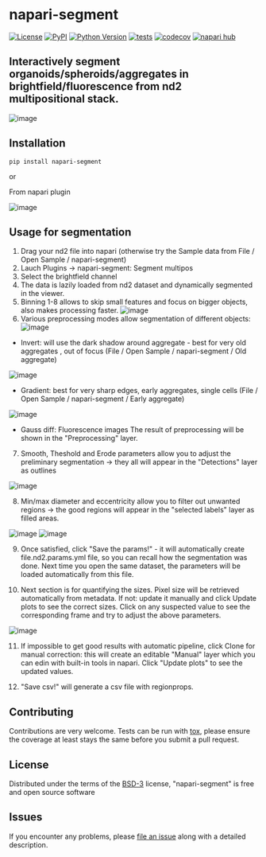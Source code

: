 # napari-segment

[![License](https://img.shields.io/pypi/l/napari-segment.svg?color=green)](https://github.com/aaristov/napari-segment/raw/main/LICENSE)
[![PyPI](https://img.shields.io/pypi/v/napari-segment.svg?color=green)](https://pypi.org/project/napari-segment)
[![Python Version](https://img.shields.io/pypi/pyversions/napari-segment.svg?color=green)](https://python.org)
[![tests](https://github.com/aaristov/napari-segment/workflows/tests/badge.svg)](https://github.com/aaristov/napari-segment/actions)
[![codecov](https://codecov.io/gh/aaristov/napari-segment/branch/main/graph/badge.svg)](https://codecov.io/gh/aaristov/napari-segment)
[![napari hub](https://img.shields.io/endpoint?url=https://api.napari-hub.org/shields/napari-segment)](https://napari-hub.org/plugins/napari-segment)

Interactively segment organoids/spheroids/aggregates in brightfield/fluorescence from nd2 multipositional stack.
----------------------------------

![image](https://user-images.githubusercontent.com/11408456/201948817-255717a6-5f5c-45a2-ae01-2e0cbb1e29e8.png)


## Installation

```pip install napari-segment```

or

From napari plugin

![image](https://user-images.githubusercontent.com/11408456/201949692-33f94eaf-ac43-44dd-8c21-e9f9a460c5b2.png)


## Usage for segmentation

1. Drag your nd2 file into napari (otherwise try the Sample data from File / Open Sample / napari-segment)
2. Lauch Plugins -> napari-segment: Segment multipos
3. Select the brightfield channel
4. The data is lazily loaded from nd2 dataset and dynamically segmented in the viewer.
5. Binning 1-8 allows to skip small features and focus on bigger objects, also makes processing faster.
![image](https://user-images.githubusercontent.com/11408456/201701163-70c4af51-8a3a-42a0-adb9-32f0114eb49d.png)
6. Various preprocessing modes allow segmentation of different objects:
![image](https://user-images.githubusercontent.com/11408456/201701809-f16a23ea-d14a-4b38-8b8c-08a113416509.png)

  - Invert: will use the dark shadow around aggregate - best for very old aggregates , out of focus (File / Open Sample / napari-segment / Old aggregate)
  
  ![image](https://user-images.githubusercontent.com/11408456/201701950-efd86fae-d85b-471c-bb44-a0e328e26adc.png)

  - Gradient: best for very sharp edges, early aggregates, single cells (File / Open Sample / napari-segment / Early aggregate) 
  
  ![image](https://user-images.githubusercontent.com/11408456/201705697-5d0d0643-44b6-4cb9-9208-4a29dd899d8c.png)
  
  
  - Gauss diff: Fluorescence images
  The result of preprocessing will be shown in the "Preprocessing" layer.
7. Smooth, Theshold and Erode parameters allow you to adjust the preliminary segmentation -> they all will appear in the "Detections" layer as outlines 

  ![image](https://user-images.githubusercontent.com/11408456/201703675-cff6bac1-bb2a-4d45-963f-6e6d00309c77.png)

8. Min/max diameter and eccentricity allow you to filter out unwanted regions -> the good regions will appear in the "selected labels" layer as filled areas.

![image](https://user-images.githubusercontent.com/11408456/201703754-2c83a8d6-70c2-444a-8e30-54a39c901cd0.png)
![image](https://user-images.githubusercontent.com/11408456/201707025-9121f0dc-3939-48f0-ae75-884891be8d66.png)


9. Once satisfied, click "Save the params!" - it will automatically create file.nd2.params.yml file, so you can recall how the segmentation was done. Next time you open the same dataset, the parameters will be loaded automatically from this file. 

10. Next section is for quantifying the sizes. Pixel size will be retrieved automatically from metadata. If not: update it manually and click Update plots to see the correct sizes. Click on any suspected value to see the corresponding frame and try to adjust the above parameters. 

![image](https://user-images.githubusercontent.com/11408456/201704881-b2303b9a-50c6-49c7-80ff-a6099cc2a151.png)

11. If impossible to get good results with automatic pipeline, click Clone for manual correction: this will create an editable "Manual" layer which you can edin with built-in tools in napari. Click "Update plots" to see the updated values. 

12. "Save csv!" will generate a csv file with regionprops. 


## Contributing

Contributions are very welcome. Tests can be run with [tox], please ensure
the coverage at least stays the same before you submit a pull request.

## License

Distributed under the terms of the [BSD-3] license,
"napari-segment" is free and open source software

## Issues

If you encounter any problems, please [file an issue] along with a detailed description.

[napari]: https://github.com/napari/napari
[Cookiecutter]: https://github.com/audreyr/cookiecutter
[@napari]: https://github.com/napari
[MIT]: http://opensource.org/licenses/MIT
[BSD-3]: http://opensource.org/licenses/BSD-3-Clause
[GNU GPL v3.0]: http://www.gnu.org/licenses/gpl-3.0.txt
[GNU LGPL v3.0]: http://www.gnu.org/licenses/lgpl-3.0.txt
[Apache Software License 2.0]: http://www.apache.org/licenses/LICENSE-2.0
[Mozilla Public License 2.0]: https://www.mozilla.org/media/MPL/2.0/index.txt
[cookiecutter-napari-plugin]: https://github.com/napari/cookiecutter-napari-plugin

[file an issue]: https://github.com/aaristov/napari-segment/issues

[napari]: https://github.com/napari/napari
[tox]: https://tox.readthedocs.io/en/latest/
[pip]: https://pypi.org/project/pip/
[PyPI]: https://pypi.org/
